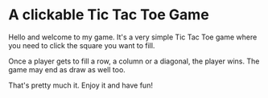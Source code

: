 # A clickable Tic Tac Toe Game 

Hello and welcome to my game. It's a very simple Tic Tac Toe game where you need to click the square you want to fill.

Once a player gets to fill a row, a column or a diagonal, the player wins. The game may end as draw as well too.

That's pretty much it. Enjoy it and have fun!